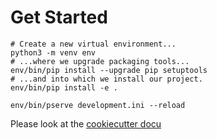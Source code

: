 # Get Started
 
```
# Create a new virtual environment...
python3 -m venv env
# ...where we upgrade packaging tools...
env/bin/pip install --upgrade pip setuptools
# ...and into which we install our project.
env/bin/pip install -e .
```

```
env/bin/pserve development.ini --reload
```

Please look at the [cookiecutter docu](https://docs.pylonsproject.org/projects/pyramid/en/latest/quick_tutorial/cookiecutters.html)

